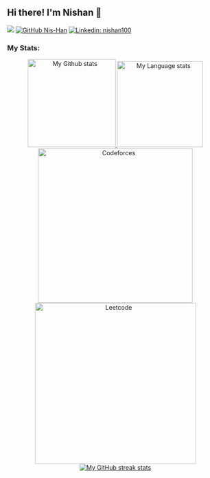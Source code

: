 ## Hi there! I'm Nishan 👋  

![](https://komarev.com/ghpvc/?username=nis-han&color=green)
[![GitHub Nis-Han](https://img.shields.io/github/followers/Nis-Han?label=follow&style=social)](https://github.com/Nis-Han)
[![Linkedin: nishan100](https://img.shields.io/badge/-Nishan%20Singh-blue?style=flat-square&logo=Linkedin&logoColor=white&link=https://www.linkedin.com/in/nishan100/)](https://www.linkedin.com/in/nishan100/)

### My Stats:
<div align="center">
<a href="https://github.com/Nis-Han">
    <img
    src="https://github-readme-stats.vercel.app/api?username=Nis-Han&custom_title=Nishan's%20GitHub%20statistics&count_private=true&show_icons=true&theme=vision-friendly-dark&hide_border=true"
    alt="My Github stats"
    height="205"
    />
</a><a href="https://github.com/Nis-Han">
        <img
        src="https://github-readme-stats.vercel.app/api/top-langs/?username=Nis-han&layout=compact&theme=vision-friendly-dark&hide_border=true"
        alt="My Language stats"
        height="200"
        />
    </a>
</div>

<div align = "center">
<a href = "https://codeforces.com/profile/Retarded_Ape"><img src="https://codeforces-readme-stats.vercel.app/api/card?username=Retarded_Ape&theme=dark" alt="Codeforces" width="360px"/></a><a href = "https://leetcode.com/Nis_Han/"><img src="https://leetcard.jacoblin.cool/Nis_Han?ext=contest" alt="Leetcode" width="375px"></a>
</div>

<div align="center">
<a href="https://github.com/Nis-Han">
    <img
    src="https://github-readme-streak-stats-phi-opal.vercel.app/?user=Nis-Han&theme=vision-friendly-dark&hide_border=true"
    alt="My GitHub streak stats"
    />
</a> 
</div>
<!--
**Nis-Han/Nis-Han** is a ✨ _special_ ✨ repository because its `README.md` (this file) appears on your GitHub profile.

Here are some ideas to get you started:

- 🔭 I’m currently working on ...
- 🌱 I’m currently learning ...
- 👯 I’m looking to collaborate on ...
- 🤔 I’m looking for help with ...
- 💬 Ask me about ...
- 📫 How to reach me: ...
- 😄 Pronouns: ...
- ⚡ Fun fact: ...
-->
